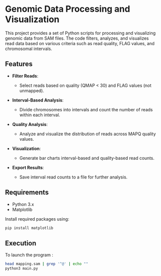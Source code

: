 # Genomic Data Processing and Visualization

This project provides a set of Python scripts for processing and visualizing genomic data from SAM files. The code filters, analyzes, and visualizes read data based on various criteria such as read quality, FLAG values, and chromosomal intervals.

## Features

- **Filter Reads**:
  - Select reads based on quality (QMAP < 30) and FLAG values (not unmapped).
  
- **Interval-Based Analysis**:
  - Divide chromosomes into intervals and count the number of reads within each interval.
  
- **Quality Analysis**:
  - Analyze and visualize the distribution of reads across MAPQ quality values.
  
- **Visualization**:
  - Generate bar charts interval-based and quality-based read counts.

- **Export Results**:
  - Save interval read counts to a file for further analysis.

## Requirements

- Python 3.x
- Matplotlib

Install required packages using:
```bash
pip install matplotlib
```

## Execution
To launch the program :

```bash
head mapping.sam | grep '^@' | echo ""
python3 main.py
```